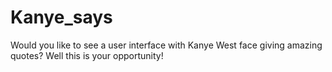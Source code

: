 # Kanye_says
Would you like to see a user interface with Kanye West face giving amazing quotes? Well this is your opportunity!
